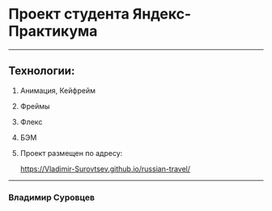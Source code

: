 # Проект студента Яндекс-Практикума

___________________________

## Технологии:

1. Анимация, Кейфрейм

2. Фреймы

3. Флекс

4. БЭМ

5. Проект размещен по адресу:

   https://Vladimir-Surovtsev.github.io/russian-travel/


___________________________

### Владимир Суровцев